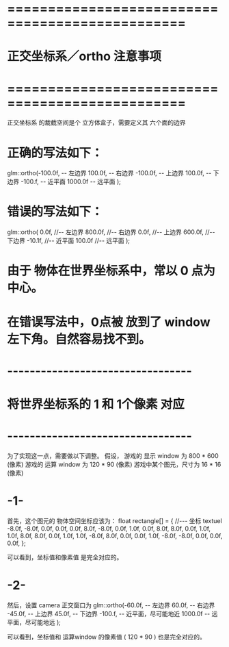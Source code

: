 # ================================================ #
#       正交坐标系／ortho 注意事项
# ================================================ #

正交坐标系 的裁截空间是个 立方体盒子，需要定义其 六个面的边界

#  正确的写法如下：
glm::ortho(-100.0f,  -- 左边界 
            100.0f,  -- 右边界
           -100.0f,  -- 上边界
            100.0f,  -- 下边界
           -100.f,   -- 近平面
           1000.0f   -- 远平面
           );

#  错误的写法如下：
glm::ortho( 0.0f,   //-- 左边界
            800.0f, //-- 右边界
            0.0f,   //-- 上边界
            600.0f, //-- 下边界
            -10.1f,   //-- 近平面
            100.0f  //-- 远平面
            );

#  由于 物体在世界坐标系中，常以 0 点为中心。
#  在错误写法中，0点被 放到了 window 左下角。自然容易找不到。


# --------------------------------- #
#    将世界坐标系的 1 和 1个像素 对应
# --------------------------------- #
为了实现这一点，需要做以下调整。
假设，
游戏的 显示 window 为 800 * 600 (像素)
游戏的 运算 window 为 120 * 90 (像素)
游戏中某个图元，尺寸为 16 * 16 (像素)

# -1-
首先，这个图元的 物体空间坐标应该为：
float rectangle[] = {
    //---   坐标            textuel  
    -8.0f, -8.0f, 0.0f,   0.0f, 0.0f,
     8.0f, -8.0f, 0.0f,   1.0f, 0.0f,
     8.0f,  8.0f, 0.0f,   1.0f, 1.0f,
     8.0f,  8.0f, 0.0f,   1.0f, 1.0f,
    -8.0f,  8.0f, 0.0f,   0.0f, 1.0f,
    -8.0f, -8.0f, 0.0f,   0.0f, 0.0f,
};

可以看到，坐标值和像素值 是完全对应的。

# -2-
然后，设置 camera 正交窗口为
glm::ortho(-60.0f,  -- 左边界 
            60.0f,  -- 右边界
           -45.0f,  -- 上边界
            45.0f,  -- 下边界
           -100.f,   -- 近平面，尽可能地近
           1000.0f   -- 远平面，尽可能地远
           );

可以看到，坐标值和 运算window 的像素值 ( 120 * 90 ) 也是完全对应的。












